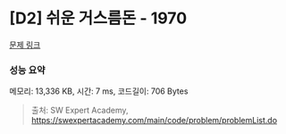 # [D2] 쉬운 거스름돈 - 1970 

[문제 링크](https://swexpertacademy.com/main/code/problem/problemDetail.do?contestProbId=AV5PsIl6AXIDFAUq) 

### 성능 요약

메모리: 13,336 KB, 시간: 7 ms, 코드길이: 706 Bytes



> 출처: SW Expert Academy, https://swexpertacademy.com/main/code/problem/problemList.do